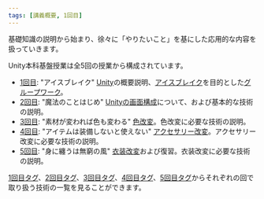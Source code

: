 ```yaml
---
tags: [講義概要, 1回目]
---
```


基礎知識の説明から始まり、徐々に「やりたいこと」を基にした応用的な内容を扱っていきます。

Unity本科基盤授業は全5回の授業から構成されています。

- [1回目](/docs/tags/1-回目): "アイスブレイク" [Unity](../STU/Unity)の概要説明、[アイスブレイク](../あ行/アイスブレイク)を目的とした[グループワーク](../か行/グループワーク)。
- [2回目](/docs/tags/2-回目): "魔法のことはじめ" [Unityの画面構成](../STU/Unityの画面構成)について、および基本的な技術の説明。
- [3回目](/docs/tags/3-回目): "素材が変われば色も変わる" [色改変](../あ行/色改変)。色改変に必要な技術の説明。
- [4回目](/docs/tags/4-回目): "アイテムは装備しないと使えない" [アクセサリー改変](../あ行/アクセサリー改変)。アクセサリー改変に必要な技術の説明。
- [5回目](/docs/tags/5-回目): "身に纏うは無窮の風" [衣装改変](../あ行/衣装改変)および復習。衣装改変に必要な技術の説明。

[1回目タグ](/docs/tags/1-回目)、[2回目タグ](/docs/tags/2-回目)、[3回目タグ](/docs/tags/3-回目)、[4回目タグ](/docs/tags/4-回目)、[5回目タグ](/docs/tags/5-回目)からそれぞれの回で取り扱う技術の一覧を見ることができます。